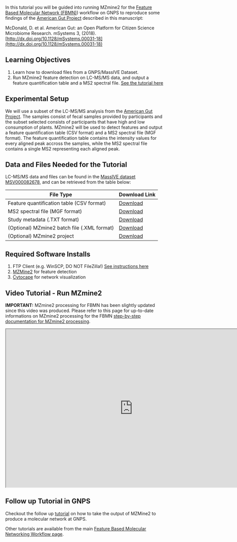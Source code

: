 
In this tutorial you will be guided into running MZmine2 for the [Feature Based Molecular Network (FBMN)](../featurebasedmolecularnetworking.md)) workflow on GNPS to reproduce some findings of the [American Gut Project](http://humanfoodproject.com/americangut/) described in this manuscript:

McDonald, D. et al. American Gut: an Open Platform for Citizen Science Microbiome Research. mSystems 3, (2018). [http://dx.doi.org/10.1128/mSystems.00031-18](http://dx.doi.org/10.1128/mSystems.00031-18)


## Learning Objectives

1. Learn how to download files from a GNPS/MassIVE Dataset.
2. Run MZmine2 feature detection on LC-MS/MS data, and output a feature quantification table and a MS2 spectral file. [See the tutorial here](../featurebasedmolecularnetworking.md)

## Experimental Setup

We will use a subset of the LC-MS/MS analysis from the [American Gut Project](http://humanfoodproject.com/americangut/). The samples consist of fecal samples provided by participants and the subset selected consists of participants that have high and low consumption of plants. MZmine2 will be used to detect features and output a feature quantification table (CSV format) and a MS2 spectral file (MGF format). 
The feature quantification table contains the intensity values for every aligned peak accross the samples, while the MS2 spectral file contains a single MS2 representing each aligned peak.


## Data and Files Needed for the Tutorial

LC-MS/MS data and files can be found in the [MassIVE dataset MSV000082678](https://massive.ucsd.edu/ProteoSAFe/dataset.jsp?task=de2d18fd91804785bce8c225cc94a444), and can be retrieved from the table below:


|     File Type    | Download Link          |
| ------------- |------------- |
| Feature quantification table (CSV format) | [Download](ftp://massive-ftp.ucsd.edu/v02/MSV000082678/updates/2018-08-02_lfnothias_4ee107d3/other/MZmine-GNPS_AG_test_featuretable.csv) |
| MS2 spectral file (MGF format) | [Download](ftp://massive-ftp.ucsd.edu/v02/MSV000082678/updates/2018-08-02_lfnothias_4ee107d3/other/MZmine-GNPS_AG_test_GNPS.mgf) |
| Study metadata (.TXT format)| [Download](ftp://massive-ftp.ucsd.edu/v02/MSV000082678/other/metadata_GNPS_table_AMG_key_ones_cleaned.txt) |
| (Optional) MZmine2 batch file (.XML format)| [Download](ftp://massive-ftp.ucsd.edu/v02/MSV000082678/updates/2018-08-02_lfnothias_4ee107d3/other/qtof_batch_AG_training.xml) |
| (Optional) MZmine2 project| [Download](ftp://massive-ftp.ucsd.edu/v02/MSV000082678/updates/2018-08-02_lfnothias_4ee107d3/other/MZmine-GNPS_AG_test.mzmine) |

## Required Software Installs

1. FTP Client (e.g. WinSCP, DO NOT FileZilla!) [See instructions here](http://proteomics.ucsd.edu/service/massive/documentation/submit-data/upload-data/)
2. [MZMine2](https://github.com/mzmine/mzmine2/releases) for feature detection
3. [Cytocape](http://www.cytoscape.org/download.php) for network visualization


## Video Tutorial - Run MZmine2

**IMPORTANT:** MZmine2 processing for FBMN has been slightly updated since this video was produced. Please refer to this page for up-to-date informations on MZmine2 processing for the FBMN [step-by-step documentation for MZmine2 processing](../featurebasedmolecularnetworking-with-mzmine2.md). 

<iframe width="800" height="500" src="https://www.youtube.com/embed/5jjMllbwD-U"> </iframe>

## Follow up Tutorial in GNPS

Checkout the follow up [tutorial](featurebasedgnps.md) on how to take the output of MZMine2 to produce a molecular network at GNPS.

Other tutorials are available from the main [Feature Based Molecular Networking Workflow page](../featurebasedmolecularnetworking). 
